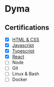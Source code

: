 # Dyma

## Certifications

- [x] [HTML & CSS](https://dyma.fr/certification/5ec6b7cbddbd1c768546c18c/5dab7f032482b13eb493df12)
- [x] [Javascript](https://dyma.fr/certification/5ec6b7cbddbd1c768546c18c/5de1a78332cf6b3128beee34)
- [x] [Typescript](https://dyma.fr/certification/5ec6b7cbddbd1c768546c18c/5ec44a260e320871af33ecaa)
- [x] [React](https://dyma.fr/certification/5ec6b7cbddbd1c768546c18c/5c003d60bc5bb252ab0ae9c4)
- [ ] Node
- [ ] Git
- [ ] Linux & Bash
- [ ] Docker
